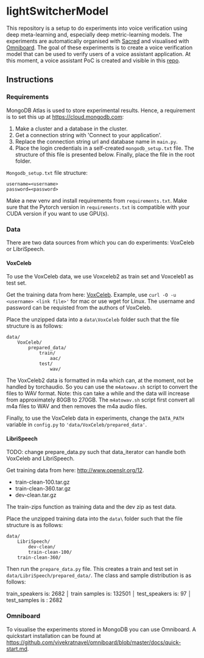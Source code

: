 # lightSwitcherModel

This repository is a setup to do experiments into voice verification using deep meta-learning and, especially deep metric-learning models. The experiments are automatically organised with [Sacred](https://github.com/IDSIA/sacred) and visualised with [Omniboard](https://github.com/vivekratnavel/omniboard). The goal of these experiments is to create a voice verification model that can be used to verify users of a voice assistant application. At this moment, a voice assistant PoC is created and visible in this [repo](https://github.com/mdeblaauw/lightSwitcher).

## Instructions

### Requirements
MongoDB Atlas is used to store experimental results. Hence, a requirement is to set this up at <https://cloud.mongodb.com>:

1. Make a cluster and a database in the cluster.
2. Get a connection string with 'Connect to your application'.
3. Replace the connection string url and database name in `main.py`.
4. Place the login credentials in a self-created `mongodb_setup.txt` file. The structure of this file is presented below. Finally, place the file in the root folder.

`Mongodb_setup.txt` file structure:
```
username=<username>
password=<password>
```

Make a new venv and install requirements from `requirements.txt`. Make sure that the Pytorch version in `requirements.txt` is compatible with your CUDA version if you want to use GPU(s).

### Data
There are two data sources from which you can do experiments: VoxCeleb or LibriSpeech.

#### VoxCeleb
To use the VoxCeleb data, we use Voxceleb2 as train set and Voxceleb1 as test set.

Get the training data from here: [VoxCeleb](http://www.robots.ox.ac.uk/~vgg/data/voxceleb/). Example, use `curl -O -u <username> <link file>'` for mac or use wget for Linux. The username and password can be requisted from the authors of VoxCeleb.

Place the unzipped data into a `data\VoxCeleb` folder such that the file structure is as follows:

```
data/
    VoxCeleb/
        prepared_data/
            train/
                aac/
            test/
                wav/
```

The VoxCeleb2 data is formatted in m4a which can, at the moment, not be handled by torchaudio. So you can use the `m4atowav.sh` script to convert the files to WAV format. Note: this can take a while and the data will increase from approximately 80GB to 270GB. The `m4atowav.sh` script first convert all m4a files to WAV and then removes the m4a audio files.

Finally, to use the VoxCeleb data in experiments, change the `DATA_PATH` variable in `config.py` to `'data/VoxCeleb/prepared_data'`.

#### LibriSpeech
TODO: change prepare_data.py such that data_iterator can handle both VoxCeleb and LibriSpeech.

Get training data from here: <http://www.openslr.org/12>.

* train-clean-100.tar.gz
* train-clean-360.tar.gz
* dev-clean.tar.gz

The train-zips function as training data and the dev zip as test data.

Place the unzipped training data into the `data\` folder such that the file structure is as follows:

```
data/
    LibriSpeech/
        dev-clean/
        train-clean-100/
	train-clean-360/
```

Then run the `prepare_data.py` file. This creates a train and test set in `data/LibriSpeech/prepared_data/`. The class and sample distribution is as follows:

train_speakers is: 2682                                                                                                  │
train samples is: 132501                                                                                                 │
test_speakers is: 97                                                                                                     │
test_samples is : 2682  

### Omniboard

To visualise the experiments stored in MongoDB you can use Omniboard. A quickstart installation can be found at <https://github.com/vivekratnavel/omniboard/blob/master/docs/quick-start.md>.

